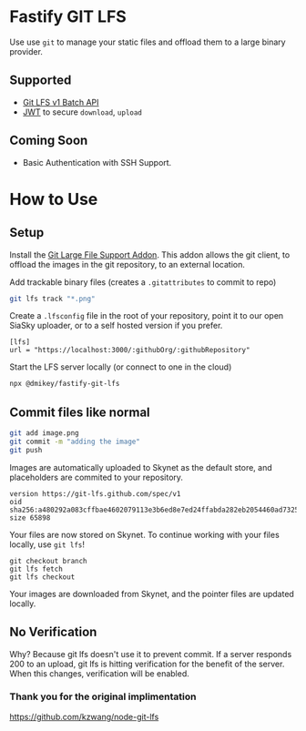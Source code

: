 # Fastify GIT LFS

Use use `git` to manage your static files and offload them to a large binary provider.

## Supported

- [Git LFS v1 Batch API](https://github.com/github/git-lfs/blob/master/docs/api/http-v1-batch.md)
- [JWT](http://jwt.io) to secure `download`, `upload`

## Coming Soon

- Basic Authentication with SSH Support.

# How to Use

## Setup

Install the [Git Large File Support Addon](https://git-lfs.github.com/). This addon allows the git client, to offload the images in the git repository, to an external location.

Add trackable binary files (creates a `.gitattributes` to commit to repo)

```bash
git lfs track "*.png"
```

Create a `.lfsconfig` file in the root of your repository, point it to our open SiaSky uploader, or to a self hosted version if you prefer.

```text
[lfs]
url = "https://localhost:3000/:githubOrg/:githubRepository"
```

Start the LFS server locally (or connect to one in the cloud)

```bash
npx @dmikey/fastify-git-lfs
```

## Commit files like normal

```bash
git add image.png
git commit -m "adding the image"
git push
```

Images are automatically uploaded to Skynet as the default store, and placeholders are commited to your repository.

```text
version https://git-lfs.github.com/spec/v1
oid sha256:a480292a083cffbae4602079113e3b6ed8e7ed24ffabda282eb2054460ad7325
size 65898
```

Your files are now stored on Skynet. To continue working with your files locally, use `git lfs`!

```
git checkout branch
git lfs fetch
git lfs checkout
```

Your images are downloaded from Skynet, and the pointer files are updated locally.

## No Verification

Why? Because git lfs doesn't use it to prevent commit. If a server responds 200 to an upload, git lfs is hitting verification for the benefit of the server. When this changes, verification will be enabled.

### Thank you for the original implimentation

https://github.com/kzwang/node-git-lfs
